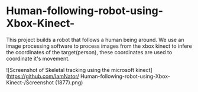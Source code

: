# Human-following-robot-using-Xbox-Kinect-

This project builds a robot that follows a human being around.
We use an image processing software to process images from the xbox kinect 
to infere the coordinates of the target(person), these coordinates are used to coordinate it's movement.


![Screenshot of Skeletal tracking using the microsoft kinect](https://github.com/IamNator/
Human-following-robot-using-Xbox-Kinect-/Screenshot (1877).png)

